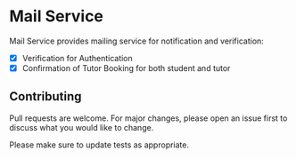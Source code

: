 # Mail Service

Mail Service provides mailing service for notification and verification:
- [x] Verification for Authentication
- [x] Confirmation of Tutor Booking for both student and tutor

## Contributing
Pull requests are welcome. For major changes, please open an issue first to discuss what you would like to change.

Please make sure to update tests as appropriate.